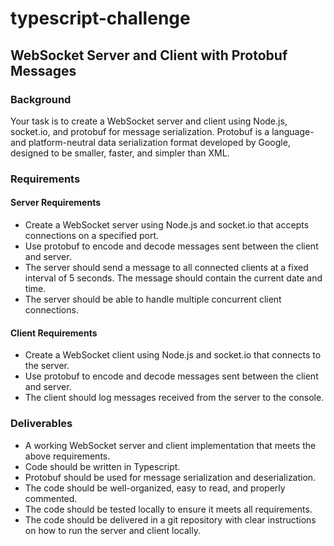 # typescript-challenge

## WebSocket Server and Client with Protobuf Messages
### Background
Your task is to create a WebSocket server and client using Node.js, socket.io, and protobuf for message serialization. Protobuf is a language- and platform-neutral data serialization format developed by Google, designed to be smaller, faster, and simpler than XML.

### Requirements
#### Server Requirements
- Create a WebSocket server using Node.js and socket.io that accepts connections on a specified port.
- Use protobuf to encode and decode messages sent between the client and server.
- The server should send a message to all connected clients at a fixed interval of 5 seconds. The message should contain the current date and time.
- The server should be able to handle multiple concurrent client connections.
#### Client Requirements
- Create a WebSocket client using Node.js and socket.io that connects to the server.
- Use protobuf to encode and decode messages sent between the client and server.
- The client should log messages received from the server to the console.
### Deliverables
- A working WebSocket server and client implementation that meets the above requirements.
- Code should be written in Typescript.
- Protobuf should be used for message serialization and deserialization.
- The code should be well-organized, easy to read, and properly commented.
- The code should be tested locally to ensure it meets all requirements.
- The code should be delivered in a git repository with clear instructions on how to run the server and client locally.
